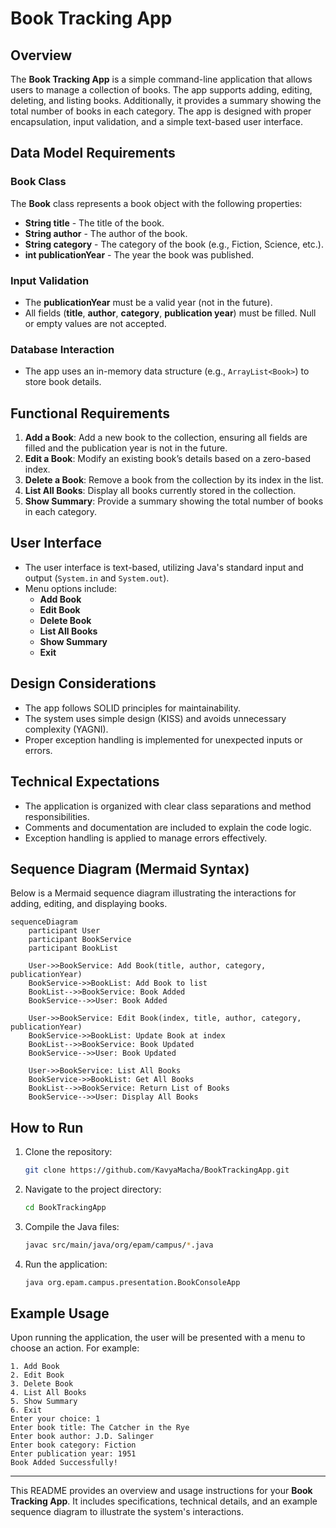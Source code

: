 
# Book Tracking App

## Overview

The **Book Tracking App** is a simple command-line application that allows users to manage a collection of books. The app supports adding, editing, deleting, and listing books. Additionally, it provides a summary showing the total number of books in each category. The app is designed with proper encapsulation, input validation, and a simple text-based user interface.

## Data Model Requirements

### Book Class
The **Book** class represents a book object with the following properties:
- **String title** - The title of the book.
- **String author** - The author of the book.
- **String category** - The category of the book (e.g., Fiction, Science, etc.).
- **int publicationYear** - The year the book was published.

### Input Validation
- The **publicationYear** must be a valid year (not in the future).
- All fields (**title**, **author**, **category**, **publication year**) must be filled. Null or empty values are not accepted.

### Database Interaction
- The app uses an in-memory data structure (e.g., `ArrayList<Book>`) to store book details.

## Functional Requirements

1. **Add a Book**: Add a new book to the collection, ensuring all fields are filled and the publication year is not in the future.
2. **Edit a Book**: Modify an existing book’s details based on a zero-based index.
3. **Delete a Book**: Remove a book from the collection by its index in the list.
4. **List All Books**: Display all books currently stored in the collection.
5. **Show Summary**: Provide a summary showing the total number of books in each category.

## User Interface

- The user interface is text-based, utilizing Java's standard input and output (`System.in` and `System.out`).
- Menu options include:
  - **Add Book**
  - **Edit Book**
  - **Delete Book**
  - **List All Books**
  - **Show Summary**
  - **Exit**

## Design Considerations

- The app follows SOLID principles for maintainability.
- The system uses simple design (KISS) and avoids unnecessary complexity (YAGNI).
- Proper exception handling is implemented for unexpected inputs or errors.

## Technical Expectations

- The application is organized with clear class separations and method responsibilities.
- Comments and documentation are included to explain the code logic.
- Exception handling is applied to manage errors effectively.

## Sequence Diagram (Mermaid Syntax)

Below is a Mermaid sequence diagram illustrating the interactions for adding, editing, and displaying books.

```mermaid
sequenceDiagram
    participant User
    participant BookService
    participant BookList

    User->>BookService: Add Book(title, author, category, publicationYear)
    BookService->>BookList: Add Book to list
    BookList-->>BookService: Book Added
    BookService-->>User: Book Added

    User->>BookService: Edit Book(index, title, author, category, publicationYear)
    BookService->>BookList: Update Book at index
    BookList-->>BookService: Book Updated
    BookService-->>User: Book Updated

    User->>BookService: List All Books
    BookService->>BookList: Get All Books
    BookList-->>BookService: Return List of Books
    BookService-->>User: Display All Books
```

## How to Run

1. Clone the repository:
   ```bash
   git clone https://github.com/KavyaMacha/BookTrackingApp.git
   ```

2. Navigate to the project directory:
   ```bash
   cd BookTrackingApp
   ```

3. Compile the Java files:
   ```bash
   javac src/main/java/org/epam/campus/*.java
   ```

4. Run the application:
   ```bash
   java org.epam.campus.presentation.BookConsoleApp
   ```

## Example Usage

Upon running the application, the user will be presented with a menu to choose an action. For example:

```
1. Add Book
2. Edit Book
3. Delete Book
4. List All Books
5. Show Summary
6. Exit
Enter your choice: 1
Enter book title: The Catcher in the Rye
Enter book author: J.D. Salinger
Enter book category: Fiction
Enter publication year: 1951
Book Added Successfully!
```

---

This README provides an overview and usage instructions for your **Book Tracking App**. It includes specifications, technical details, and an example sequence diagram to illustrate the system's interactions.
